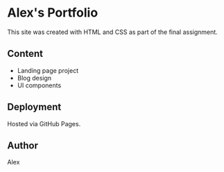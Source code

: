 # Alex's Portfolio

This site was created with HTML and CSS as part of the final assignment.

## Content

- Landing page project
- Blog design
- UI components

## Deployment

Hosted via GitHub Pages.

## Author

Alex
